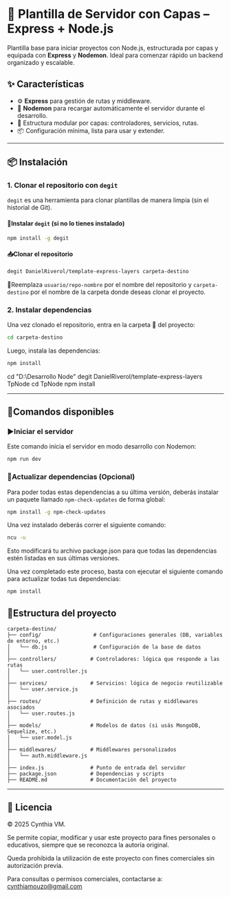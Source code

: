 # 🚀 Plantilla de Servidor con Capas – Express + Node.js


Plantilla base para iniciar proyectos con Node.js, estructurada por capas y equipada con **Express** y **Nodemon**. Ideal para comenzar rápido un backend organizado y escalable.

## ✨ Características

- ⚙️ **Express** para gestión de rutas y middleware.
- 🔄 **Nodemon** para recargar automáticamente el servidor durante el desarrollo.
- 🧱 Estructura modular por capas: controladores, servicios, rutas.
- 📦 Configuración mínima, lista para usar y extender.
---

## 📦 Instalación

### 1. Clonar el repositorio con `degit`

`degit` es una herramienta para clonar plantillas de manera limpia (sin el historial de Git).

#### 🔧Instalar `degit` (si no lo tienes instalado)

```bash
npm install -g degit
```

#### 📥Clonar el repositorio

```bash
degit DanielRiverol/template-express-layers carpeta-destino
```
📝Reemplaza `usuario/repo-nombre` por el nombre del repositorio y `carpeta-destino` por el nombre de la carpeta donde deseas clonar el proyecto.

### 2. Instalar dependencias

Una vez clonado el repositorio, entra en la carpeta 📁 del proyecto:

```bash
cd carpeta-destino
```

Luego, instala las dependencias:

```bash
npm install
```
cd "D:\Desarrollo Node"
degit DanielRiverol/template-express-layers TpNode
cd TpNode
npm install

---

## 🚀Comandos disponibles

### ▶️Iniciar el servidor

Este comando inicia el servidor en modo desarrollo con Nodemon:

```bash
npm run dev
```

### 🔄Actualizar dependencias (Opcional)

Para poder todas estas dependencias a su última versión, deberás instalar un paquete llamado `npm-check-updates` de forma global:

```bash
npm install -g npm-check-updates
```

Una vez instalado deberás correr el siguiente comando:

```bash
ncu -u
```

Esto modificará tu archivo package.json para que todas las dependencias estén listadas en sus últimas versiones.

Una vez completado este proceso, basta con ejecutar el siguiente comando para actualizar todas tus dependencias:

```bash
npm install
```

## 📁Estructura del proyecto
``` plaintext
carpeta-destino/
├── config/                 # Configuraciones generales (DB, variables de entorno, etc.)
│   └── db.js               # Configuración de la base de datos
│
├── controllers/           # Controladores: lógica que responde a las rutas
│   └── user.controller.js
│
├── services/              # Servicios: lógica de negocio reutilizable
│   └── user.service.js
│
├── routes/                # Definición de rutas y middlewares asociados
│   └── user.routes.js
│
├── models/                # Modelos de datos (si usás MongoDB, Sequelize, etc.)
│   └── user.model.js
│
├── middlewares/           # Middlewares personalizados
│   └── auth.middleware.js
│
├── index.js               # Punto de entrada del servidor
├── package.json           # Dependencias y scripts
├── README.md              # Documentación del proyecto

```
---

## 📝 Licencia

© 2025 Cynthia VM.  

Se permite copiar, modificar y usar este proyecto para fines personales o educativos, siempre que se reconozca la autoría original.

Queda prohibida la utilización de este proyecto con fines comerciales sin autorización previa.

Para consultas o permisos comerciales, contactarse a: cynthiamouzo@gmail.com
